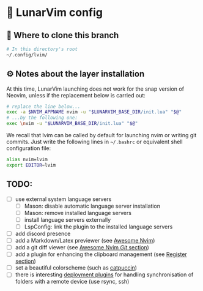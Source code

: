 # 🌛 LunarVim config

## 📁 Where to clone this branch

```sh
# In this directory's root
~/.config/lvim/
```

## ⚙️ Notes about the layer installation

At this time, LunarVim launching does not work for the snap version of Neovim, unless if the
replacement below is carried out:
```sh
# replace the line below...
exec -a $NVIM_APPNAME nvim -u "$LUNARVIM_BASE_DIR/init.lua" "$@"
# ...by the following one:
exec \nvim -u "$LUNARVIM_BASE_DIR/init.lua" "$@"
```

We recall that lvim can be called by default for launching nvim or writing git commits. Just write
the following lines in `~/.bashrc` or equivalent shell configuration file:
```sh
alias nvim=lvim
export EDITOR=lvim
```

## TODO:

- [ ] use external system language servers
    - [ ] Mason: disable automatic language server installation
    - [ ] Mason: remove installed language servers
    - [ ] install language servers externally
    - [ ] LspConfig: link the plugin to the installed language servers
- [ ] add discord presence
- [ ] add a Markdown/Latex previewer (see [Awesome
  Nvim](https://github.com/rockerBOO/awesome-neovim#markdown-and-latex))
- [ ] add a git diff viewer (see [Awesome Nvim *Git*
  section](https://github.com/rockerBOO/awesome-neovim#git))
- [ ] add a plugin for enhancing the clipboard management (see [Register
  section](https://github.com/rockerBOO/awesome-neovim#register))
- [ ] set a beautiful colorscheme (such as [catpuccin](https://github.com/catppuccin/nvim))
- [ ] there is interesting [deployment
  plugins](https://github.com/rockerBOO/awesome-neovim#deployment) for handling synchronisation of
  folders with a remote device (use rsync, ssh)
